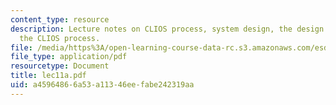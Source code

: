 ```yaml
---
content_type: resource
description: Lecture notes on CLIOS process, system design, the design aspects of
  the CLIOS process.
file: /media/https%3A/open-learning-course-data-rc.s3.amazonaws.com/esd-04j-frameworks-and-models-in-engineering-systems-engineering-system-design-spring-2007/a45964866a53a11346eefabe242319aa_lec11a.pdf
file_type: application/pdf
resourcetype: Document
title: lec11a.pdf
uid: a4596486-6a53-a113-46ee-fabe242319aa
---
```

